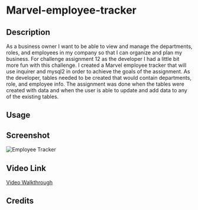 # Marvel-employee-tracker

## Description
As a business owner I want to be able to view and manage the departments, roles, and employees in my company so that I can organize and plan my business. For challenge assignment 12 as the developer I had a little bit more fun with this challenge. I created a Marvel employee tracker that will use inquirer and mysql2 in order to achieve the goals of the assignment. As the developer, tables needed to be created that would contain departments, role, and employee info. The assignment was done when the tables were created with data and when the user is able to update and add data to any of the existing tables.

## Usage

## Screenshot

![Employee Tracker]()

## Video Link

[Video Walkthrough]()

## Credits 


